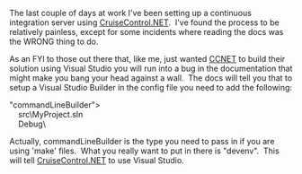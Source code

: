 The last couple of days at work I've been setting up a continuous
integration server using
[CruiseControl.NET](http://confluence.public.thoughtworks.org/display/CCNET). 
I've found the process to be relatively painless, except for some
incidents where reading the docs was the WRONG thing to do.

As an FYI to those out there that, like me, just wanted
[CCNET](http://confluence.public.thoughtworks.org/display/CCNET) to
build their solution using Visual Studio you will run into a bug in the
documentation that might make you bang your head against a wall.  The
docs will tell you that to setup a Visual Studio Builder in the config
file you need to add the following:

"commandLineBuilder"\>\
     src\\MyProject.sln\
     Debug\

Actually, commandLineBuilder is the type you need to pass in if you are
using 'make' files.  What you really want to put in there is "devenv". 
This will tell
[CruiseControl.NET](http://confluence.public.thoughtworks.org/display/CCNET)
to use Visual Studio.
